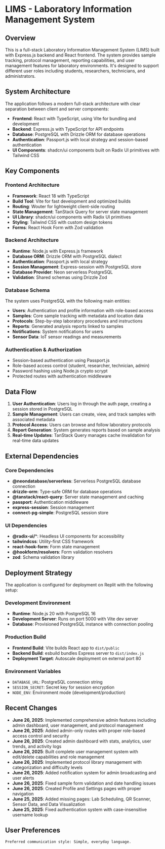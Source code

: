 # LIMS - Laboratory Information Management System

## Overview

This is a full-stack Laboratory Information Management System (LIMS) built with Express.js backend and React frontend. The system provides sample tracking, protocol management, reporting capabilities, and user management features for laboratory environments. It's designed to support different user roles including students, researchers, technicians, and administrators.

## System Architecture

The application follows a modern full-stack architecture with clear separation between client and server components:

- **Frontend**: React with TypeScript, using Vite for bundling and development
- **Backend**: Express.js with TypeScript for API endpoints
- **Database**: PostgreSQL with Drizzle ORM for database operations
- **Authentication**: Passport.js with local strategy and session-based authentication
- **UI Components**: shadcn/ui components built on Radix UI primitives with Tailwind CSS

## Key Components

### Frontend Architecture
- **Framework**: React 18 with TypeScript
- **Build Tool**: Vite for fast development and optimized builds
- **Routing**: Wouter for lightweight client-side routing
- **State Management**: TanStack Query for server state management
- **UI Library**: shadcn/ui components with Radix UI primitives
- **Styling**: Tailwind CSS with custom design tokens
- **Forms**: React Hook Form with Zod validation

### Backend Architecture
- **Runtime**: Node.js with Express.js framework
- **Database ORM**: Drizzle ORM with PostgreSQL dialect
- **Authentication**: Passport.js with local strategy
- **Session Management**: Express-session with PostgreSQL store
- **Database Provider**: Neon serverless PostgreSQL
- **Validation**: Shared schemas using Drizzle Zod

### Database Schema
The system uses PostgreSQL with the following main entities:
- **Users**: Authentication and profile information with role-based access
- **Samples**: Core sample tracking with metadata and location data
- **Protocols**: Step-by-step laboratory procedures and instructions
- **Reports**: Generated analysis reports linked to samples
- **Notifications**: System notifications for users
- **Sensor Data**: IoT sensor readings and measurements

### Authentication & Authorization
- Session-based authentication using Passport.js
- Role-based access control (student, researcher, technician, admin)
- Password hashing using Node.js crypto scrypt
- Protected routes with authentication middleware

## Data Flow

1. **User Authentication**: Users log in through the auth page, creating a session stored in PostgreSQL
2. **Sample Management**: Users can create, view, and track samples with associated metadata
3. **Protocol Access**: Users can browse and follow laboratory protocols
4. **Report Generation**: System generates reports based on sample analysis
5. **Real-time Updates**: TanStack Query manages cache invalidation for real-time data updates

## External Dependencies

### Core Dependencies
- **@neondatabase/serverless**: Serverless PostgreSQL database connection
- **drizzle-orm**: Type-safe ORM for database operations
- **@tanstack/react-query**: Server state management and caching
- **passport**: Authentication middleware
- **express-session**: Session management
- **connect-pg-simple**: PostgreSQL session store

### UI Dependencies
- **@radix-ui/***: Headless UI components for accessibility
- **tailwindcss**: Utility-first CSS framework
- **react-hook-form**: Form state management
- **@hookform/resolvers**: Form validation resolvers
- **zod**: Schema validation library

## Deployment Strategy

The application is configured for deployment on Replit with the following setup:

### Development Environment
- **Runtime**: Node.js 20 with PostgreSQL 16
- **Development Server**: Runs on port 5000 with Vite dev server
- **Database**: Provisioned PostgreSQL instance with connection pooling

### Production Build
- **Frontend Build**: Vite builds React app to `dist/public`
- **Backend Build**: esbuild bundles Express server to `dist/index.js`
- **Deployment Target**: Autoscale deployment on external port 80

### Environment Variables
- `DATABASE_URL`: PostgreSQL connection string
- `SESSION_SECRET`: Secret key for session encryption
- `NODE_ENV`: Environment mode (development/production)

## Recent Changes

- **June 26, 2025**: Implemented comprehensive admin features including admin dashboard, user management, and protocol management
- **June 26, 2025**: Added admin-only routes with proper role-based access control and security
- **June 26, 2025**: Created admin dashboard with stats, analytics, user trends, and activity logs
- **June 26, 2025**: Built complete user management system with edit/delete capabilities and role management
- **June 26, 2025**: Implemented protocol library management with categorization and difficulty levels
- **June 26, 2025**: Added notification system for admin broadcasting and user alerts
- **June 26, 2025**: Fixed sample form validation and date handling issues
- **June 26, 2025**: Created Profile and Settings pages with proper navigation
- **June 25, 2025**: Added missing pages: Lab Scheduling, QR Scanner, Sensor Data, and Data Visualization
- **June 25, 2025**: Fixed authentication system with case-insensitive username lookup

## User Preferences

```
Preferred communication style: Simple, everyday language.
```
